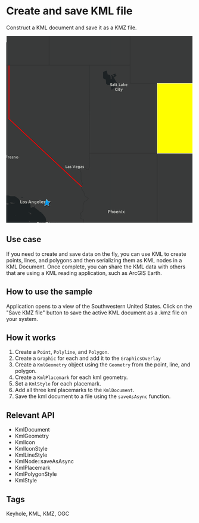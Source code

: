 # Create and save KML file

Construct a KML document and save it as a KMZ file.

![](screenshot.png)

## Use case

If you need to create and save data on the fly, you can use KML to create points, lines, and polygons and then serializing them as KML nodes in a KML Document. Once complete, you can share the KML data with others that are using a KML reading application, such as ArcGIS Earth.

## How to use the sample

Application opens to a view of the Southwestern United States. Click on the "Save KMZ file" button to save the active KML document as a .kmz file on your system.

## How it works

1. Create a `Point`, `Polyline`, and `Polygon`.
2. Create a `Graphic` for each and add it to the `GraphicsOverlay`
3. Create a `KmlGeometry` object using the `Geometry` from the point, line, and polygon.
4. Create a `KmlPlacemark` for each kml geometry.
5. Set a `KmlStyle` for each placemark.
6. Add all three kml placemarks to the `KmlDocument`.
7. Save the kml document to a file using the `saveAsAsync` function.

## Relevant API

* KmlDocument
* KmlGeometry
* KmlIcon
* KmlIconStyle
* KmlLineStyle
* KmlNode::saveAsAsync
* KmlPlacemark
* KmlPolygonStyle
* KmlStyle

## Tags

Keyhole, KML, KMZ, OGC
